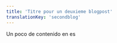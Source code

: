 ```yaml
---
title: 'Titre pour un deuxieme blogpost'
translationKey: 'secondblog'
---
```


Un poco de contenido en es
